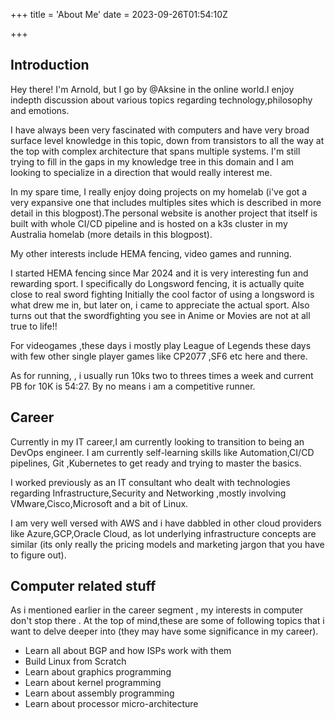 +++
title = 'About Me'
date = 2023-09-26T01:54:10Z

+++
## Introduction

Hey there! I'm Arnold, but I go by @Aksine in the online world.I enjoy indepth discussion about various topics regarding technology,philosophy and emotions.

I have always been very fascinated with computers and  have very broad surface level knowledge in this topic, down from transistors to all the way at the top with complex architecture that spans multiple systems. I'm still trying to fill in the gaps in my knowledge tree in this domain and I am looking to specialize in a direction that would really interest me.

In my spare time, I really enjoy doing projects on my homelab (i've got a very expansive one that includes multiples sites which is described in more detail in this blogpost).The personal website is another project that itself is built with  whole CI/CD pipeline and is hosted on a k3s cluster in my Australia homelab (more details in this blogpost).

My other interests include HEMA fencing, video games and running. 

I started HEMA fencing since Mar 2024 and it is very interesting fun and rewarding sport. I specifically do Longsword fencing, it is actually quite close to real sword fighting Initially the cool factor of using a longsword is what drew me in, but later on, i came to appreciate the actual sport. Also turns out that the swordfighting you see in Anime or Movies are not at all true to life!!


For videogames ,these days i mostly play League of Legends these days with few other single player games like CP2077 ,SF6 etc here and there. 

As for running, , i usually run 10ks two to threes times a week and current PB for 10K is 54:27. By no means i am a competitive runner.


## Career

Currently in my IT career,I am currently looking to transition to being an DevOps engineer. I am currently self-learning skills like Automation,CI/CD pipelines, Git ,Kubernetes to get ready and trying to master the basics.

I worked previously as an IT consultant who dealt with technologies regarding Infrastructure,Security and Networking ,mostly involving VMware,Cisco,Microsoft and a bit of Linux.



I am very well versed with AWS and i have dabbled in other cloud providers like Azure,GCP,Oracle Cloud, as lot underlying infrastructure concepts are similar (its only really the pricing models and marketing jargon that you have to figure out).

## Computer related stuff

As i mentioned earlier in the career segment , my interests in computer don't stop there . At the top of mind,these are some of following topics that i want to delve deeper into (they may have some significance  in my career).

- Learn all about BGP and how ISPs work with them
- Build Linux from Scratch
- Learn about graphics programming
- Learn about kernel programming
- Learn about assembly programming
- Learn about processor micro-architecture 